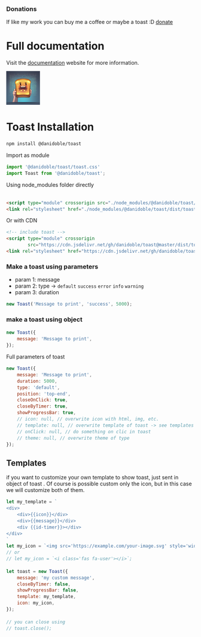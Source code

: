 ### Donations
If like my work you can buy me a coffee or maybe a toast :D
[donate](https://donate.stripe.com/8wMdUhbnR1LS1zy8ww)

# Full documentation

Visit the [documentation](https://toast.danidoble.com/) website for more information.

![Toast](https://raw.githubusercontent.com/danidoble/toast/main/lib/img/toast.png)

# Toast Installation

```bash
npm install @danidoble/toast
```

Import as module

```javascript
import '@danidoble/toast/toast.css'
import Toast from '@danidoble/toast';
```

Using node_modules folder directly

```html

<script type="module" crossorigin src="./node_modules/@danidoble/toast/dist/toast.js"></script>
<link rel="stylesheet" href="./node_modules/@danidoble/toast/dist/toast.css">
```

Or with CDN

```html
<!-- include toast -->
<script type="module" crossorigin
        src="https://cdn.jsdelivr.net/gh/danidoble/toast@master/dist/toast.js"></script>
<link rel="stylesheet" href="https://cdn.jsdelivr.net/gh/danidoble/toast@master/dist/toast.css">
```

### Make a toast using parameters

* param 1: message
* param 2: type -> ```default``` ```success``` ```error``` ```info``` ```warning```
* param 3: duration

```javascript
new Toast('Message to print', 'success', 5000);
```

### make a toast using object

```javascript
new Toast({
    message: 'Message to print',
});
```

Full parameters of toast

```javascript
new Toast({
    message: 'Message to print',
    duration: 5000,
    type: 'default',
    position: 'top-end',
    closeOnClick: true,
    closeByTimer: true,
    showProgressBar: true,
    // icon: null, // overwrite icon with html, img, etc.
    // template: null, // overwrite template of toast -> see templates
    // onClick: null, // do something on clic in toast
    // theme: null, // overwrite theme of type
});
```

## Templates

if you want to customize your own template to show toast, just sent in object of toast
.
Of course is possible custom only the icon, but in this case we will customize both of them.

```javascript
let my_template = `
<div>
    <div>{{icon}}</div>
    <div>{{message}}</div>
    <div {{id-timer}}></div>
</div>
`
let my_icon = `<img src='https://example.com/your-image.svg' style='width:20px;height:20px;'>`;
// or
// let my_icon = `<i class='fas fa-user'></i>`;

let toast = new Toast({
    message: 'my custom message',
    closeByTimer: false,
    showProgressBar: false,
    template: my_template,
    icon: my_icon,
});

// you can close using 
// toast.close();
```
